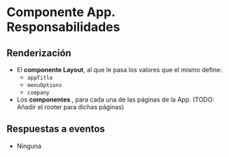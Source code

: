 # Componente App. Responsabilidades

## Renderización

-   El **componente Layout**, al que le pasa los valores que el mismo define:
    -   `appTitle`
    -   `menuOptions`
    -   `company`
-   Los **componentes <Page>**, para cada una de las páginas de la App. (TODO: Añadir el rooter para dichas páginas)

## Respuestas a eventos

-   Ninguna
